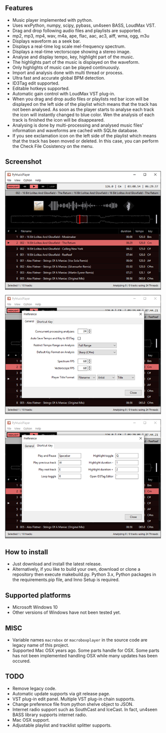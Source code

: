 
## Features

* Music player implemented with python.
* Uses wxPython, numpy, scipy, pybass, un4seen BASS, LoudMax VST.
* Drag and drop following audio files and playlists are supported.
* mp2, mp3, mp4, wav, m4a, ape, flac, aac, ac3, aiff, wma, ogg, m3u
* Displays waveform as a seek bar.
* Displays a real-time log scale mel-frequency spectrum.
* Displays a real-time vectorscope showing a stereo image.
* Analyse and display tempo, key, highlight part of the music.
* The highlights part of the music is displayed on the waveform.
* Only highlights of music can be played continuously.
* Import and analysis done with multi thread or process.
* Ultra fast and accurate global BPM detection.
* ID3Tag edit supported.
* Editable hotkeys supported.
* Automatic gain control with LoudMax VST plug-in.
* When you drag and drop audio files or playlists red bar icon will be displayed on the left side of the playlist which means that the track has not been analysed. As soon as the player starts to analyse each track the icon will instantly changed to blue color. Wen the analysis of each track is finished the icon will be disappeared.
* Analysing is done by multi-processing and analysed music files' information and waveforms are cached with SQLite database.
* If you see exclamation icon on the left side of the playlist which means that the track has been moved or deleted. In this case, you can perform the Check File Cosistency on the menu.

## Screenshot

![screenshot](/assets/images/screenshot-001.png)

![screenshot](/assets/images/screenshot-002.png)

![screenshot](/assets/images/screenshot-003.png)

## How to install

* Just download and install the latest release.
* Alternatively, if you like to build your own, download or clone a repository then execute makebuild.py. Python 3.x, Python packages in the requirements.pip file, and Inno Setup is required.

## Supported platforms

* Microsoft Windows 10
* Other versions of Windows have not been tested yet.

## MISC

* Variable names `macrobox` or `macroboxplayer` in the source code are legacy name of this project.
* Supported Mac OSX years ago. Some parts handle for OSX. Some parts has not been implemented handling OSX while many updates has been occured.

## TODO

* Remove legacy code.
* Automatic update supports via git release page.
* VST plug-in edit panel. Multiple VST plug-in chain supports.
* Change preference file from python shelve object to JSON.
* Internet radio support such as SouthCast and IceCast. In fact, un4seen BASS library supports internet radio.
* Mac OSX support.
* Adjustable playlist and tracklist splitter supports.
